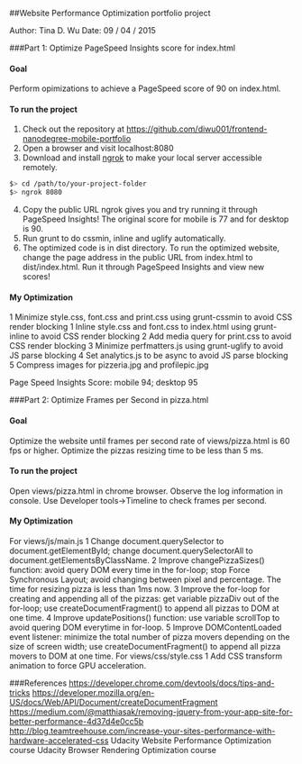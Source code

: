 ##Website Performance Optimization portfolio project

Author: Tina D. Wu
Date: 09 / 04 / 2015

###Part 1: Optimize PageSpeed Insights score for index.html

#### Goal
Perform opimizations to achieve a PageSpeed score of 90 on index.html.

#### To run the project
1. Check out the repository at https://github.com/diwu001/frontend-nanodegree-mobile-portfolio
2. Open a browser and visit localhost:8080
3. Download and install [ngrok](https://ngrok.com/) to make your local server accessible remotely.

  ``` bash
  $> cd /path/to/your-project-folder
  $> ngrok 8080
  ```

4. Copy the public URL ngrok gives you and try running it through PageSpeed Insights! The original score for mobile is 77 and for desktop is 90.
5. Run grunt to do cssmin, inline and uglify automatically. 
6. The optimized code is in dist directory. To run the optimized website, change the page address in the public URL from index.html to dist/index.html. Run it through PageSpeed Insights and view new scores!

#### My Optimization
1 Minimize style.css, font.css and print.css using grunt-cssmin to avoid CSS render blocking
1 Inline style.css and font.css to index.html using grunt-inline to avoid CSS render blocking
2 Add media query for print.css to avoid CSS render blocking
3 Minimize perfmatters.js using grunt-uglify to avoid JS parse blocking
4 Set analytics.js to be async to avoid JS parse blocking
5 Compress images for pizzeria.jpg and profilepic.jpg

Page Speed Insights Score: mobile 94; desktop 95


###Part 2: Optimize Frames per Second in pizza.html

#### Goal
Optimize the website until frames per second rate of views/pizza.html is 60 fps or higher. Optimize the pizzas resizing time to be less than 5 ms.

#### To run the project
Open views/pizza.html in chrome browser. Observe the log information in console. Use Developer tools->Timeline to check frames per second.

#### My Optimization
For views/js/main.js
1 Change document.querySelector to document.getElementById; change document.querySelectorAll to document.getElementsByClassName.
2 Improve changePizzaSizes() function: avoid query DOM every time in the for-loop; stop Force Synchronous Layout; avoid changing between pixel and percentage. The time for resizing pizza is less than 1ms now.
3 Improve the for-loop for creating and appending all of the pizzas: get variable pizzaDiv out of the for-loop; use createDocumentFragment() to append all pizzas to DOM at one time.
4 Improve updatePositions() function: use variable scrollTop to avoid quering DOM everytime in for-loop.
5 Improve DOMContentLoaded event listener: minimize the total number of pizza movers depending on the size of screen width; use createDocumentFragment() to append all pizza movers to DOM at one time.
For views/css/style.css
1 Add CSS transform animation to force GPU acceleration.


###References
https://developer.chrome.com/devtools/docs/tips-and-tricks
https://developer.mozilla.org/en-US/docs/Web/API/Document/createDocumentFragment
https://medium.com/@matthiasak/removing-jquery-from-your-app-site-for-better-performance-4d37d4e0cc5b
http://blog.teamtreehouse.com/increase-your-sites-performance-with-hardware-accelerated-css
Udacity Website Performance Optimization course
Udacity Browser Rendering Optimization course